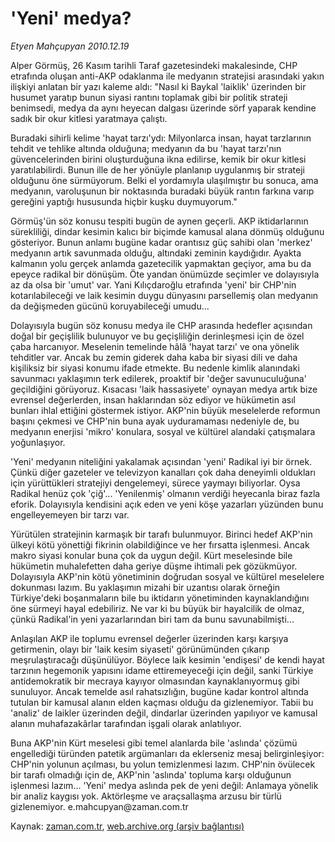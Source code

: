 # 'Yeni' medya?

*Etyen Mahçupyan 2010.12.19*

<td class="columnist-detail">
<p>Alper Görmüş, 26 Kasım tarihli Taraf gazetesindeki makalesinde, CHP etrafında oluşan anti-AKP odaklanma ile medyanın stratejisi arasındaki yakın ilişkiyi anlatan bir yazı kaleme aldı: "Nasıl ki Baykal 'laiklik' üzerinden bir husumet yaratıp bunun siyasi rantını toplamak gibi bir politik strateji benimsedi, medya da aynı heyecan dalgası üzerinde sörf yaparak kendine sadık bir okur kitlesi yaratmaya çalıştı.</p>
<p>
<div id="haberMetinDiv">
<p>Buradaki sihirli kelime 'hayat tarzı'ydı: Milyonlarca insan, hayat tarzlarının tehdit ve tehlike altında olduğuna; medyanın da bu 'hayat tarzı'nın güvencelerinden birini oluşturduğuna ikna edilirse, kemik bir okur kitlesi yaratılabilirdi. Bunun ille de her yönüyle planlanıp uygulanmış bir strateji olduğunu öne sürmüyorum. Belki el yordamıyla ulaşılmıştır bu sonuca, ama medyanın, varoluşunun bir noktasında buradaki büyük rantın farkına varıp gereğini yaptığı hususunda hiçbir kuşku duymuyorum."
<p> Görmüş'ün söz konusu tespiti bugün de aynen geçerli. AKP iktidarlarının sürekliliği, dindar kesimin kalıcı bir biçimde kamusal alana dönmüş olduğunu gösteriyor. Bunun anlamı bugüne kadar orantısız güç sahibi olan 'merkez' medyanın artık savunmada olduğu, altındaki zeminin kaydığıdır. Ayakta kalmanın yolu gerçek anlamda gazetecilik yapmaktan geçiyor, ama bu da epeyce radikal bir dönüşüm. Öte yandan önümüzde seçimler ve dolayısıyla az da olsa bir 'umut' var. Yani Kılıçdaroğlu etrafında 'yeni' bir CHP'nin kotarılabileceği ve laik kesimin duygu dünyasını parsellemiş olan medyanın da değişmeden gücünü koruyabileceği umudu...
<p> Dolayısıyla bugün söz konusu medya ile CHP arasında hedefler açısından doğal bir geçişlilik bulunuyor ve bu geçişliliğin derinleşmesi için de özel çaba harcanıyor. Meselenin temelinde hâlâ 'hayat tarzı' ve ona yönelik tehditler var. Ancak bu zemin giderek daha kaba bir siyasi dili ve daha kişiliksiz bir siyasi konumu ifade etmekte. Bu nedenle kimlik alanındaki savunmacı yaklaşımın terk edilerek, proaktif bir 'değer savunuculuğuna' geçildiğini görüyoruz. Kısacası 'laik hassasiyete' oynayan medya artık bize evrensel değerlerden, insan haklarından söz ediyor ve hükümetin asıl bunları ihlal ettiğini göstermek istiyor. AKP'nin büyük meselelerde reformun başını çekmesi ve CHP'nin buna ayak uyduramaması nedeniyle de, bu medyanın enerjisi 'mikro' konulara, sosyal ve kültürel alandaki çatışmalara yoğunlaşıyor.
<p> 'Yeni' medyanın niteliğini yakalamak açısından 'yeni' Radikal iyi bir örnek. Çünkü diğer gazeteler ve televizyon kanalları çok daha deneyimli oldukları için yürüttükleri stratejiyi dengelemeyi, sürece yaymayı biliyorlar. Oysa Radikal henüz çok 'çiğ'... 'Yenilenmiş' olmanın verdiği heyecanla biraz fazla eforik. Dolayısıyla kendisini açık eden ve yeni köşe yazarları yüzünden bunu engelleyemeyen bir tarzı var.
<p> Yürütülen stratejinin karmaşık bir tarafı bulunmuyor. Birinci hedef AKP'nin ülkeyi kötü yönettiği fikrinin olabildiğince ve her fırsatta işlenmesi. Ancak makro siyasi konular buna çok da uygun değil. Kürt meselesinde bile hükümetin muhalefetten daha geriye düşme ihtimali pek gözükmüyor. Dolayısıyla AKP'nin kötü yönetiminin doğrudan sosyal ve kültürel meselelere dokunması lazım. Bu yaklaşımın mizahi bir uzantısı olarak örneğin Türkiye'deki boşanmaların bile bu iktidarın yönetiminden kaynaklandığını öne sürmeyi hayal edebiliriz. Ne var ki bu büyük bir hayalcilik de olmaz, çünkü Radikal'in yeni yazarlarından biri tam da bunu savunabilmişti...
<p> Anlaşılan AKP ile toplumu evrensel değerler üzerinden karşı karşıya getirmenin, olayı bir 'laik kesim siyaseti' görünümünden çıkarıp meşrulaştıracağı düşünülüyor. Böylece laik kesimin 'endişesi' de kendi hayat tarzının hegemonik yapısını idame ettiremeyeceği için değil, sanki Türkiye antidemokratik bir mecraya kayıyor olmasından kaynaklanıyormuş gibi sunuluyor. Ancak temelde asıl rahatsızlığın, bugüne kadar kontrol altında tutulan bir kamusal alanın elden kaçması olduğu da gizlenemiyor. Tabii bu 'analiz' de laikler üzerinden değil, dindarlar üzerinden yapılıyor ve kamusal alanın muhafazakârlar tarafından işgali olarak anlatılıyor.
<p> Buna AKP'nin Kürt meselesi gibi temel alanlarda bile 'aslında' çözümü engellediği türünden patetik argümanları da eklerseniz mesaj belirginleşiyor: CHP'nin yolunun açılması, bu yolun temizlenmesi lazım. CHP'nin övülecek bir tarafı olmadığı için de, AKP'nin 'aslında' topluma karşı olduğunun işlenmesi lazım... 'Yeni' medya aslında pek de yeni değil: Anlamaya yönelik bir analiz kaygısı yok. Aktörleşme ve araçsallaşma arzusu bir türlü gizlenemiyor. e.mahcupyan@zaman.com.tr </p></p></p></p></p></p></p></div>
</p>
<a href="http://web.archive.org/web/20101227010848/mailto:e.mahcupyan@zaman.com.tr">
</a></td>

Kaynak: [zaman.com.tr](http://zaman.com.tr/yazar.do?yazino=1067048), [web.archive.org (arşiv bağlantısı)](http://web.archive.org/web/20101227010848/http://www.zaman.com.tr:80/yazar.do?yazino=1067048)
